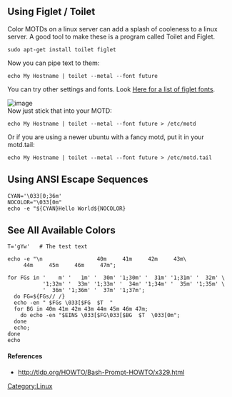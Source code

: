 Using Figlet / Toilet
---------------------

Color MOTDs on a linux server can add a splash of cooleness to a linux
server. A good tool to make these is a program called Toilet and Figlet.

`sudo apt-get install toilet figlet`

Now you can pipe text to them:

`echo My Hostname | toilet --metal --font future`

You can try other settings and fonts. Look [Here for a list of figlet
fonts](http://www.figlet.org/examples.html).

![](ToiletOutput.jpg "image")\
 Now just stick that into your MOTD:

`echo My Hostname | toilet --metal --font future > /etc/motd`

Or if you are using a newer ubuntu with a fancy motd, put it in your
motd.tail:

`echo My Hostname | toilet --metal --font future > /etc/motd.tail`

Using ANSI Escape Sequences
---------------------------

    CYAN='\033[0;36m'
    NOCOLOR="\033[0m"
    echo -e "${CYAN}Hello World${NOCOLOR}

See All Available Colors
------------------------

    T='gYw'   # The test text

    echo -e "\n                 40m     41m     42m     43m\
         44m     45m     46m     47m";

    for FGs in '    m' '   1m' '  30m' '1;30m' '  31m' '1;31m' '  32m' \
               '1;32m' '  33m' '1;33m' '  34m' '1;34m' '  35m' '1;35m' \
               '  36m' '1;36m' '  37m' '1;37m';
      do FG=${FGs// /}
      echo -en " $FGs \033[$FG  $T  "
      for BG in 40m 41m 42m 43m 44m 45m 46m 47m;
        do echo -en "$EINS \033[$FG\033[$BG  $T  \033[0m";
      done
      echo;
    done
    echo

#### References

-   <http://tldp.org/HOWTO/Bash-Prompt-HOWTO/x329.html>

<Category:Linux>
